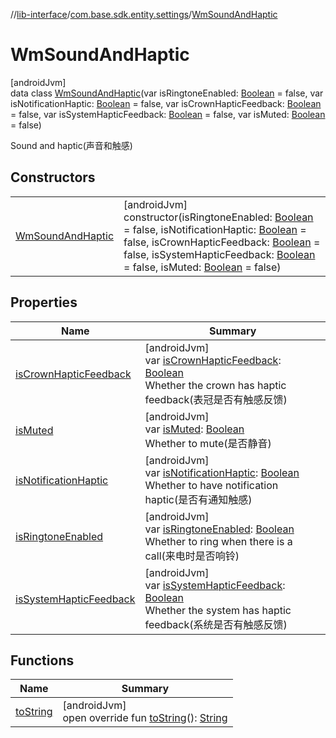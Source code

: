 //[lib-interface](../../../index.md)/[com.base.sdk.entity.settings](../index.md)/[WmSoundAndHaptic](index.md)

# WmSoundAndHaptic

[androidJvm]\
data class [WmSoundAndHaptic](index.md)(var isRingtoneEnabled: [Boolean](https://kotlinlang.org/api/latest/jvm/stdlib/kotlin/-boolean/index.html) = false, var isNotificationHaptic: [Boolean](https://kotlinlang.org/api/latest/jvm/stdlib/kotlin/-boolean/index.html) = false, var isCrownHapticFeedback: [Boolean](https://kotlinlang.org/api/latest/jvm/stdlib/kotlin/-boolean/index.html) = false, var isSystemHapticFeedback: [Boolean](https://kotlinlang.org/api/latest/jvm/stdlib/kotlin/-boolean/index.html) = false, var isMuted: [Boolean](https://kotlinlang.org/api/latest/jvm/stdlib/kotlin/-boolean/index.html) = false)

Sound and haptic(声音和触感)

## Constructors

| | |
|---|---|
| [WmSoundAndHaptic](-wm-sound-and-haptic.md) | [androidJvm]<br>constructor(isRingtoneEnabled: [Boolean](https://kotlinlang.org/api/latest/jvm/stdlib/kotlin/-boolean/index.html) = false, isNotificationHaptic: [Boolean](https://kotlinlang.org/api/latest/jvm/stdlib/kotlin/-boolean/index.html) = false, isCrownHapticFeedback: [Boolean](https://kotlinlang.org/api/latest/jvm/stdlib/kotlin/-boolean/index.html) = false, isSystemHapticFeedback: [Boolean](https://kotlinlang.org/api/latest/jvm/stdlib/kotlin/-boolean/index.html) = false, isMuted: [Boolean](https://kotlinlang.org/api/latest/jvm/stdlib/kotlin/-boolean/index.html) = false) |

## Properties

| Name | Summary |
|---|---|
| [isCrownHapticFeedback](is-crown-haptic-feedback.md) | [androidJvm]<br>var [isCrownHapticFeedback](is-crown-haptic-feedback.md): [Boolean](https://kotlinlang.org/api/latest/jvm/stdlib/kotlin/-boolean/index.html)<br>Whether the crown has haptic feedback(表冠是否有触感反馈) |
| [isMuted](is-muted.md) | [androidJvm]<br>var [isMuted](is-muted.md): [Boolean](https://kotlinlang.org/api/latest/jvm/stdlib/kotlin/-boolean/index.html)<br>Whether to mute(是否静音) |
| [isNotificationHaptic](is-notification-haptic.md) | [androidJvm]<br>var [isNotificationHaptic](is-notification-haptic.md): [Boolean](https://kotlinlang.org/api/latest/jvm/stdlib/kotlin/-boolean/index.html)<br>Whether to have notification haptic(是否有通知触感) |
| [isRingtoneEnabled](is-ringtone-enabled.md) | [androidJvm]<br>var [isRingtoneEnabled](is-ringtone-enabled.md): [Boolean](https://kotlinlang.org/api/latest/jvm/stdlib/kotlin/-boolean/index.html)<br>Whether to ring when there is a call(来电时是否响铃) |
| [isSystemHapticFeedback](is-system-haptic-feedback.md) | [androidJvm]<br>var [isSystemHapticFeedback](is-system-haptic-feedback.md): [Boolean](https://kotlinlang.org/api/latest/jvm/stdlib/kotlin/-boolean/index.html)<br>Whether the system has haptic feedback(系统是否有触感反馈) |

## Functions

| Name | Summary |
|---|---|
| [toString](to-string.md) | [androidJvm]<br>open override fun [toString](to-string.md)(): [String](https://kotlinlang.org/api/latest/jvm/stdlib/kotlin/-string/index.html) |
